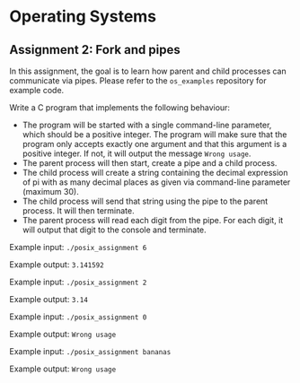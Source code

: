 
# Operating Systems

## Assignment 2: Fork and pipes

In this assignment, the goal is to learn how parent and child processes can communicate via pipes. Please refer to the `os_examples` repository for example code.

Write a C program that implements the following behaviour:

- The program will be started with a single command-line parameter, which should be a positive integer. The program will make sure that the program only accepts exactly one argument and that this argument is a positive integer. If not, it will output the message `Wrong usage`.
- The parent process will then start, create a pipe and a child process.
- The child process will create a string containing the decimal expression of pi with as many decimal places as given via command-line parameter (maximum 30).
- The child process will send that string using the pipe to the parent process. It will then terminate.
- The parent process will read each digit from the pipe. For each digit, it will output that digit to the console and terminate.

Example input: ``./posix_assignment 6``

Example output: ``3.141592``

Example input: ``./posix_assignment 2``

Example output: ``3.14``

Example input: ``./posix_assignment 0``

Example output: ``Wrong usage``

Example input: ``./posix_assignment bananas``

Example output: ``Wrong usage``

